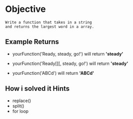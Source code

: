 # Objective

    Write a function that takes in a string
    and returns the largest word in a array.

## Example Returns

* yourFunction('Ready, steady, go!') will return **'steady'**

* yourFunction('Ready[[[, steady, go!') will return **'steady'**

* yourFunction('ABCd') will return **'ABCd'**

## How i solved it Hints

* replace()
* split()
* for loop
